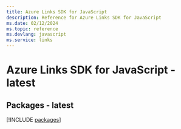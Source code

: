 ```yaml
---
title: Azure Links SDK for JavaScript
description: Reference for Azure Links SDK for JavaScript
ms.date: 02/12/2024
ms.topic: reference
ms.devlang: javascript
ms.service: links
---
```

# Azure Links SDK for JavaScript - latest
## Packages - latest
[!INCLUDE [packages](links-index.md)]